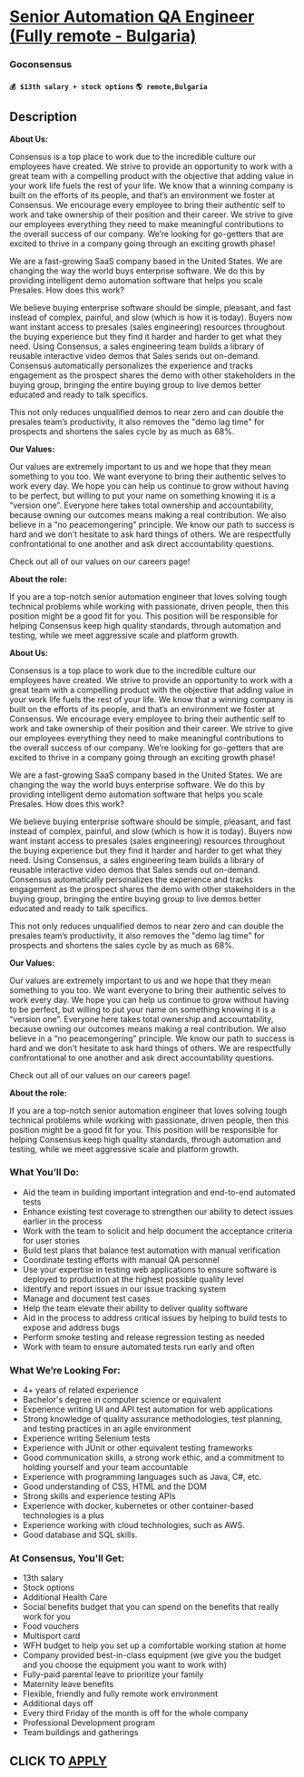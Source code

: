 # [Senior Automation QA Engineer (Fully remote - Bulgaria)](https://www.remotewlb.com/apply/senior-automation-qa-engineer-fully-remote-bulgaria)  
### Goconsensus  
#### `💰 $13th salary + stock options` `🌎 remote,Bulgaria`  

## Description

 **About Us:**

  

Consensus is a top place to work due to the incredible culture our employees have created. We strive to provide an opportunity to work with a great team with a compelling product with the objective that adding value in your work life fuels the rest of your life. We know that a winning company is built on the efforts of its people, and that’s an environment we foster at Consensus. We encourage every employee to bring their authentic self to work and take ownership of their position and their career. We strive to give our employees everything they need to make meaningful contributions to the overall success of our company. We’re looking for go-getters that are excited to thrive in a company going through an exciting growth phase!

  

We are a fast-growing SaaS company based in the United States. We are changing the way the world buys enterprise software. We do this by providing intelligent demo automation software that helps you scale Presales. How does this work?

  

We believe buying enterprise software should be simple, pleasant, and fast instead of complex, painful, and slow (which is how it is today). Buyers now want instant access to presales (sales engineering) resources throughout the buying experience but they find it harder and harder to get what they need. Using Consensus, a sales engineering team builds a library of reusable interactive video demos that Sales sends out on-demand. Consensus automatically personalizes the experience and tracks engagement as the prospect shares the demo with other stakeholders in the buying group, bringing the entire buying group to live demos better educated and ready to talk specifics.

  

This not only reduces unqualified demos to near zero and can double the presales team’s productivity, it also removes the "demo lag time" for prospects and shortens the sales cycle by as much as 68%.

  

**Our Values:**

  

Our values are extremely important to us and we hope that they mean something to you too. We want everyone to bring their authentic selves to work every day. We hope you can help us continue to grow without having to be perfect, but willing to put your name on something knowing it is a “version one”. Everyone here takes total ownership and accountability, because owning our outcomes means making a real contribution. We also believe in a “no peacemongering” principle. We know our path to success is hard and we don’t hesitate to ask hard things of others. We are respectfully confrontational to one another and ask direct accountability questions.

Check out all of our values on our careers page!

  

 **About the role:**

  

If you are a top-notch senior automation engineer that loves solving tough technical problems while working with passionate, driven people, then this position might be a good fit for you. This position will be responsible for helping Consensus keep high quality standards, through automation and testing, while we meet aggressive scale and platform growth.

  

 **About Us:**

  

Consensus is a top place to work due to the incredible culture our employees have created. We strive to provide an opportunity to work with a great team with a compelling product with the objective that adding value in your work life fuels the rest of your life. We know that a winning company is built on the efforts of its people, and that’s an environment we foster at Consensus. We encourage every employee to bring their authentic self to work and take ownership of their position and their career. We strive to give our employees everything they need to make meaningful contributions to the overall success of our company. We’re looking for go-getters that are excited to thrive in a company going through an exciting growth phase!

  

We are a fast-growing SaaS company based in the United States. We are changing the way the world buys enterprise software. We do this by providing intelligent demo automation software that helps you scale Presales. How does this work?

  

We believe buying enterprise software should be simple, pleasant, and fast instead of complex, painful, and slow (which is how it is today). Buyers now want instant access to presales (sales engineering) resources throughout the buying experience but they find it harder and harder to get what they need. Using Consensus, a sales engineering team builds a library of reusable interactive video demos that Sales sends out on-demand. Consensus automatically personalizes the experience and tracks engagement as the prospect shares the demo with other stakeholders in the buying group, bringing the entire buying group to live demos better educated and ready to talk specifics.

  

This not only reduces unqualified demos to near zero and can double the presales team’s productivity, it also removes the "demo lag time" for prospects and shortens the sales cycle by as much as 68%.

  

**Our Values:**

  

Our values are extremely important to us and we hope that they mean something to you too. We want everyone to bring their authentic selves to work every day. We hope you can help us continue to grow without having to be perfect, but willing to put your name on something knowing it is a “version one”. Everyone here takes total ownership and accountability, because owning our outcomes means making a real contribution. We also believe in a “no peacemongering” principle. We know our path to success is hard and we don’t hesitate to ask hard things of others. We are respectfully confrontational to one another and ask direct accountability questions.

Check out all of our values on our careers page!

  

 **About the role:**

  

If you are a top-notch senior automation engineer that loves solving tough technical problems while working with passionate, driven people, then this position might be a good fit for you. This position will be responsible for helping Consensus keep high quality standards, through automation and testing, while we meet aggressive scale and platform growth.

  

### What You’ll Do:

* Aid the team in building important integration and end-to-end automated tests
* Enhance existing test coverage to strengthen our ability to detect issues earlier in the process
* Work with the team to solicit and help document the acceptance criteria for user stories
* Build test plans that balance test automation with manual verification
* Coordinate testing efforts with manual QA personnel
* Use your expertise in testing web applications to ensure software is deployed to production at the highest possible quality level
* Identify and report issues in our issue tracking system
* Manage and document test cases
* Help the team elevate their ability to deliver quality software
* Aid in the process to address critical issues by helping to build tests to expose and address bugs
* Perform smoke testing and release regression testing as needed
* Work with team to ensure automated tests run early and often

  

### What We’re Looking For:

* 4+ years of related experience
* Bachelor's degree in computer science or equivalent
* Experience writing UI and API test automation for web applications
* Strong knowledge of quality assurance methodologies, test planning, and testing practices in an agile environment
* Experience writing Selenium tests
* Experience with JUnit or other equivalent testing frameworks
* Good communication skills, a strong work ethic, and a commitment to holding yourself and your team accountable
* Experience with programming languages such as Java, C#, etc.
* Good understanding of CSS, HTML and the DOM
* Strong skills and experience testing APIs
* Experience with docker, kubernetes or other container-based technologies is a plus
* Experience working with cloud technologies, such as AWS.
* Good database and SQL skills.

  

### At Consensus, You'll Get:

* 13th salary
* Stock options
* Additional Health Care
* Social benefits budget that you can spend on the benefits that really work for you
* Food vouchers
* Multisport card
* WFH budget to help you set up a comfortable working station at home
* Company provided best-in-class equipment (we give you the budget and you choose the equipment you want to work with)
* Fully-paid parental leave to prioritize your family
* Maternity leave benefits
* Flexible, friendly and fully remote work environment
* Additional days off
* Every third Friday of the month is off for the whole company
* Professional Development program
* Team buildings and gatherings

  

  
## CLICK TO [APPLY](https://www.remotewlb.com/apply/senior-automation-qa-engineer-fully-remote-bulgaria)

